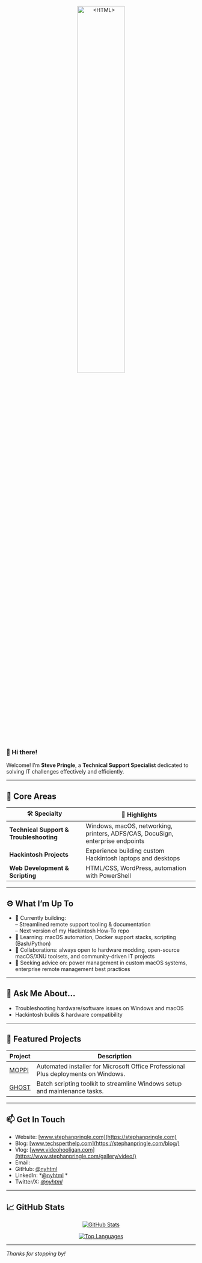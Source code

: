 <p align="center">
  <img src="https://user-images.githubusercontent.com/2177262/149684665-0017c492-891a-400d-9820-29a03aebdadb.png" alt="<HTML>" title="<HTML>" width="50%" />
</p>

### 👋 Hi there!

Welcome! I’m **Steve Pringle**, a **Technical Support Specialist** dedicated to solving IT challenges effectively and efficiently.

---

## 🚀 Core Areas

| 🛠 Specialty | 🌟 Highlights |
|-------------|---------------|
| **Technical Support & Troubleshooting** | Windows, macOS, networking, printers, ADFS/CAS, DocuSign, enterprise endpoints |
| **Hackintosh Projects** | Experience building custom Hackintosh laptops and desktops |
| **Web Development & Scripting** | HTML/CSS, WordPress, automation with PowerShell |

---

## ⚙️ What I’m Up To

- 🔭 Currently building:  
  – Streamlined remote support tooling & documentation  
  – Next version of my Hackintosh How‑To repo  
- 🌱 Learning: macOS automation, Docker support stacks, scripting (Bash/Python)  
- 👯 Collaborations: always open to hardware modding, open-source macOS/XNU toolsets, and community-driven IT projects  
- 🤔 Seeking advice on: power management in custom macOS systems, enterprise remote management best practices

---

## 💬 Ask Me About…

- Troubleshooting hardware/software issues on Windows and macOS  
- Hackintosh builds & hardware compatibility    

---

## 🔧 Featured Projects

| Project | Description |
|---------|-------------|
| [MOPPI](https://github.com/nyhtml/MOPPI) | Automated installer for Microsoft Office Professional Plus deployments on Windows. |
| [GHOST](https://github.com/nyhtml/GHOST) | Batch scripting toolkit to streamline Windows setup and maintenance tasks. |

---

## 📫 Get In Touch

- Website: [www.stephanpringle.com](https://stephanpringle.com)  
- Blog: [www.techsperthelp.com](https://stephanpringle.com/blog/)  
- Vlog: [www.videohooligan.com](https://www.stephanpringle.com/gallery/video/)  
- Email:   
- GitHub: [@nyhtml](https://github.com/nyhtml)  
- LinkedIn: *[@nyhtml](https://www.linkedin.com/in/nyhtml) *
- Twitter/X: *[@nyhtml](https://twitter.com/nyhtml)*

---

## 📈 GitHub Stats

<p align="center">
  <a href="https://github.com/nyhtml/nyhtml/">
    <img src="https://github-readme-stats.vercel.app/api?username=nyhtml&include_all_commits=true&show_icons=true&count_private=false" alt="GitHub Stats" />
  </a>
</p>

<p align="center">
  <a href="https://github.com/nyhtml">
    <img src="https://github-readme-stats.vercel.app/api/top-langs/?username=nyhtml&layout=compact&hide=java" alt="Top Languages" />
  </a>
</p>

---

*Thanks for stopping by!*


